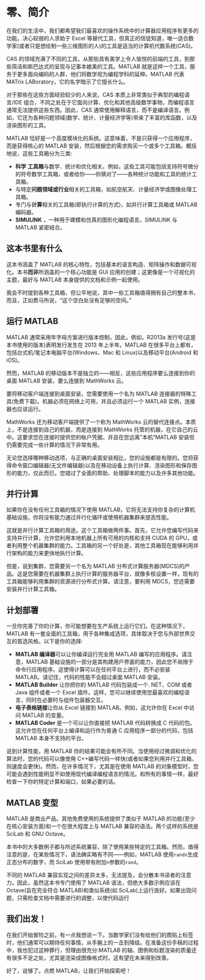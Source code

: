 # 零、简介

在我们的生活中，我们都希望我们最喜欢的操作系统中的计算器应用程序有更多的功能。决心较弱的人求助于 Excel 等替代工具，但真正的信徒知道，唯一适合数学家(或者只是想绘制一些三维图形的人)的工具是适当的计算机代数系统(CAS)。

CAS 的领域充满了不同的工具，从那些具有美学上令人愉悦的前端的工具，到那些简洁和斯巴达式的呈现与记事本媲美的工具。MATLAB 就是这样一个工具，服务于更多面向编码的人群，他们将数学视为编程学科的延伸。MATLAB 代表 MATrix LABoratory，它的名字暗示了它擅长什么。

对于那些在这些方面经验较少的人来说，CAS 本质上非常类似于典型的编程语言/IDE 组合，不同之处在于它面向计算、优化和其他高级数学事物，而编程语言通常无法提供这些东西。因此，CAS 通常使用解释语言，而不是编译语言。例如，它还为各种问题领域(数学、统计、计量经济学等)带来了丰富的库函数，以及渲染图形的工具。

MATLAB 恰好是一个高度模块化的系统。这意味着，不是只获得一个应用程序，而是获得核心的 MATLAB 安装，然后根据您的需求购买一个或多个工具箱。概括地说，这些工具箱分为三类:

*   **科学** **工具箱**与数学、统计和优化相关。例如，这些工具可能包括支持符号微分的符号数学工具箱，或者给你——你猜对了——各种统计功能和工具的统计工具箱。
*   与特定**问题领域或行业**相关的工具箱，如航空航天、计量经济学或图像处理工具箱。
*   专门与**计算**相关的工具箱(即执行计算的方式)，如并行计算工具箱或 MATLAB 编码器。
*   **SIMULINK** ，一种用于建模和仿真的图形化编程语言。SIMULINK 与 MATLAB 紧密结合。

## 这本书里有什么

这本书涵盖了 MATLAB 的核心特性，包括基本的语言构造、矩阵操作和数据可视化。本书**而非**所涵盖的一个核心功能是 GUI 应用的创建；这更像是一个可视化的主题，最好与 MATLAB 本身提供的文档和示例一起使用。

我会不时提到各种工具箱，但公平地说，其中一些工具箱值得拥有自己的整本书，而且，正如费马所说，“这个空白处没有足够的空间。”

## 运行 MATLAB

MATLAB 通常采用年字母方案进行版本控制，因此，例如，R2013a 发行号(这是本书使用的版本)表明发行发生在 2013 年上半年。MATLAB 在很多平台上都有，包括台式机/笔记本电脑平台(Windows、Mac 和 Linux)以及移动平台(Android 和 iOS)。

然而，MATLAB 的移动版本不是独立的——相反，这些应用程序要么连接到你的桌面 MATLAB 安装，要么连接到 MathWorks 云。

要将移动客户端连接到桌面安装，您需要使用一个名为 MATLAB 连接器的特殊工具(免费下载)。机器必须在网络上可用，并且必须运行一个 MATLAB 实例，连接器也应该运行。

MathWorks 还为移动客户端提供了一个称为 MathWorks 云的替代连接点。本质上，不是连接到自己的机器，而是连接到 MathWorks 托管的机器，在它自己的云中。这要求您在连接时提供您的帐户凭据，并且在您远离“本机”MATLAB 安装但仍需要完成一些计算的情况下非常有用。

无论您选择哪种移动选项，与正确的桌面安装相比，您的设施都是有限的。您将获得命令窗口编辑器(无文件编辑器)以及在移动设备上执行计算、渲染图形和保存图形的能力，仅此而已。您错过了全面的帮助、处理脚本的能力以及许多其他功能。

## 并行计算

如果你在没有任何工具箱的情况下使用 MATLAB，它将无法支持你复杂的计算机基础设施，你将没有能力通过并行化循环或使用机器集群来提高性能。

这就是并行计算工具箱的用途。这个工具箱做两件事。首先，它允许您编写代码来支持并行计算，允许您利用本地机器上所有可用的内核和支持 CUDA 的 GPU，或者利用整个机器集群的能力。工具箱的另一个好处是，其他工具箱现在能够利用并行架构的能力来更快地执行计算。

但是，说到集群，您需要另一个名为 MATLAB 分布式计算服务器(MDCS)的产品。这是您需要在机器集群上执行计算的服务器平台，就像多核设置一样，现有的工具箱能够利用集群的资源进行分布式计算。请注意，要利用 MDCS，您还需要安装并行计算工具箱。

## 计划部署

一旦你完善了你的计算，你可能想要在生产系统上运行它们。在这种情况下，MATLAB 有一套全面的工具箱，用于各种集成选项，具体取决于您与外部世界交互的首选风格。以下是你的选择:

*   **MATLAB 编译器**可以让你编译运行完全用 MATLAB 编写的应用程序。请注意，MATLAB 基础设施的一部分是其构建用户界面的能力，因此您不局限于命令行应用程序。这使得计算可以在任何平台上进行，而不必安装 MATLAB。请记住，代码的性能不会超过桌面 MATLAB 安装。
*   **MATLAB Builder** 让你把你的 MATLAB 代码包装成一个. NET、COM 或者 Java 组件或者一个 Excel 插件。这样，您可以继续使用您最喜欢的编程语言，同时在必要时与组件包装器交互。
*   **电子表格链接**让你从 Excel 链接到 MATLAB。例如，这允许你在 Excel 中访问 MATLAB 的变量。
*   **MATLAB Coder** 是一个可以让你直接把 MATLAB 代码转换成 C 代码的包。这允许您在任何平台上编译和运行作为普通 C 应用程序一部分的代码，包括 MATLAB 本身不支持的平台。

说到计算性能，用 MATLAB 你的结果可能会有所不同。当使用经过微调和优化的算法时，您的代码可以像使用 C++编写代码一样快(或者如果您利用并行工具箱，则速度会更快)。然而，在许多情况下，尤其是在使用 MATLAB 的对象模型时，您可能会遇到性能明显不如使用现代编译编程语言的情况。和所有的事情一样，最好检查一下你的特定计算和端口，如果必要的话。

## MATLAB 变型

MATLAB 是商业产品。其他免费使用的系统提供了类似于 MATLAB 的功能(至少在核心安装方面)和一个在很大程度上与 MATLAB 兼容的语法。两个这样的系统是 SciLab 和 GNU Octave。

本书中的大多数例子都与所述系统兼容，除了使用某些特定的工具箱。然而，值得注意的是，在某些情况下，语法确实略有不同——例如，MATLAB 使用`randn`生成正态分布的数字，而 SciLab 使用带有附加`n`参数的`rand`。

不同的 MATLAB 兼容实现之间的差异太多，无法提及，会分散本书读者的注意力。因此，虽然这本书专门使用了 MATLAB 语法，但绝大多数示例应该在 Octave(旨在完全符合 MATLAB)和类似系统(如 SciLab)上运行良好。如果出现问题，只需检查文档中需要进行的调整，以使代码运行

## 我们出发！

在我们开始冒险之前，有一点我想说一下。当数学家们没有给他们的图贴上标签时，他们通常可以期待任何事情，从手腕上的一击到降级。在准备这份手稿的过程中，我也犯过这种罪行，但理由很充分:MATLAB 的轴、图例和标题渲染的质量还有很多不足之处，尤其是渲染成图像格式时。这有望在未来得到改善。

好了，说够了。点燃 MATLAB，让我们开始探索吧！